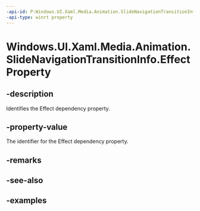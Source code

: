 ```yaml
---
-api-id: P:Windows.UI.Xaml.Media.Animation.SlideNavigationTransitionInfo.EffectProperty
-api-type: winrt property
---
```


<!-- Property syntax.
public DependencyProperty EffectProperty { get; }
-->

# Windows.UI.Xaml.Media.Animation.SlideNavigationTransitionInfo.EffectProperty

## -description
Identifies the Effect dependency property.

## -property-value
The identifier for the Effect dependency property.

## -remarks

## -see-also

## -examples

